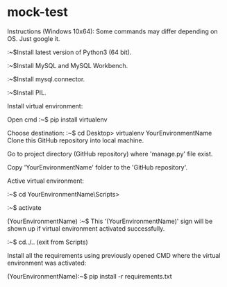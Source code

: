 # mock-test
Instructions (Windows 10x64):
Some commands may differ depending on OS. Just google it.

:~$Install latest version of Python3 (64 bit).

:~$Install MySQL and MySQL Workbench.

:~$Install  mysql.connector.

:~$Install PIL.

Install virtual environment:

Open cmd 
:~$ pip install virtualenv

Choose destination: 
:~$ cd Desktop> virtualenv YourEnvironmentName
Clone this GitHub repository into local machine.

Go to project directory (GitHub repository) where 'manage.py' file exist.

Copy 'YourEnvironmentName' folder to the 'GitHub repository'.

Active virtual environment:

:~$ cd YourEnvironmentName\Scripts>

:~$ activate

(YourEnvironmentName) :~$ This '(YourEnvironmentName)' sign will be shown up if virtual environment activated successfully.

:~$ cd../.. (exit from Scripts)

Install all the requirements using previously opened CMD where the virtual environment was activated:

(YourEnvironmentName):~$ pip install -r requirements.txt

